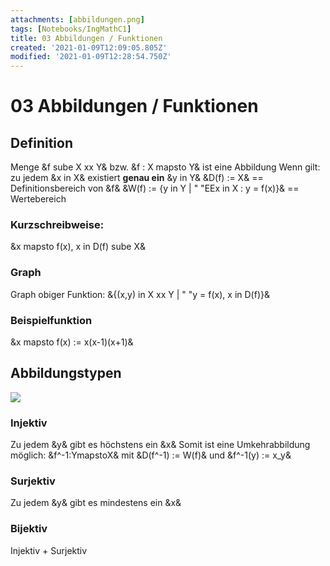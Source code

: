 ```yaml
---
attachments: [abbildungen.png]
tags: [Notebooks/IngMathC1]
title: 03 Abbildungen / Funktionen
created: '2021-01-09T12:09:05.805Z'
modified: '2021-01-09T12:28:54.750Z'
---
```


# 03 Abbildungen / Funktionen
## Definition
Menge &f  sube X xx Y& bzw. &f : X mapsto Y& ist eine Abbildung 
Wenn gilt: zu jedem &x in X& existiert **genau ein** &y in Y&
&D(f) := X& == Definitionsbereich von &f&
&W(f) := {y in Y | " "EEx in X : y = f(x)}& == Wertebereich
### Kurzschreibweise:
&x mapsto f(x), x in D(f) sube X&
### Graph
Graph obiger Funktion:
&{(x,y) in X xx Y | " "y = f(x), x in D(f)}&
### Beispielfunktion
&x mapsto f(x) := x(x-1)(x+1)&
## Abbildungstypen
![](@attachment/abbildungen.png)
### Injektiv
Zu jedem &y& gibt es höchstens ein &x&
Somit ist eine Umkehrabbildung möglich:
&f^-1:YmapstoX& mit &D(f^-1) := W(f)& und &f^-1(y) := x_y&
### Surjektiv
Zu jedem &y& gibt es mindestens ein &x&
### Bijektiv
Injektiv + Surjektiv

